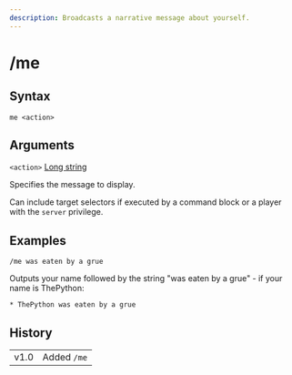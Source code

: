 ```yaml
---
description: Broadcasts a narrative message about yourself.
---
```


# /me

## Syntax

`me <action>`

## Arguments

`<action>` [Long string](../data-types.md#long-string)

Specifies the message to display.

Can include target selectors if executed by a command block or a player with the `server` privilege.

## Examples

`/me was eaten by a grue`

Outputs your name followed by the string "was eaten by a grue" - if your name is ThePython:

`* ThePython was eaten by a grue`

## History

|      |             |
| ---- | ----------- |
| v1.0 | Added `/me` |
